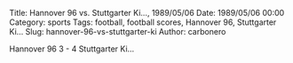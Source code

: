Title: Hannover 96 vs. Stuttgarter Ki…, 1989/05/06
Date: 1989/05/06 00:00
Category: sports
Tags: football, football scores, Hannover 96, Stuttgarter Ki…
Slug: hannover-96-vs-stuttgarter-ki
Author: carbonero


Hannover 96 3 - 4 Stuttgarter Ki…
